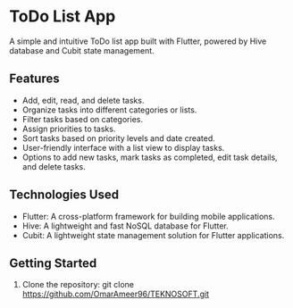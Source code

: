 # ToDo List App

A simple and intuitive ToDo list app built with Flutter, powered by Hive database and Cubit state management.

## Features

- Add, edit, read, and delete tasks.
- Organize tasks into different categories or lists.
- Filter tasks based on categories.
- Assign priorities to tasks.
- Sort tasks based on priority levels and date created.
- User-friendly interface with a list view to display tasks.
- Options to add new tasks, mark tasks as completed, edit task details, and delete tasks.

## Technologies Used

- Flutter: A cross-platform framework for building mobile applications.
- Hive: A lightweight and fast NoSQL database for Flutter.
- Cubit: A lightweight state management solution for Flutter applications.

## Getting Started

1. Clone the repository:
   git clone https://github.com/OmarAmeer96/TEKNOSOFT.git
